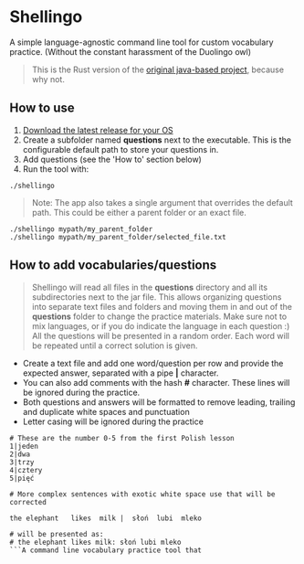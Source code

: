 # Shellingo

A simple language-agnostic command line tool for custom vocabulary practice.
(Without the constant harassment of the Duolingo owl)

> This is the Rust version of the [original java-based project](https://github.com/tlvlp/shellingo), because why not.

## How to use

1. [Download the latest release for your OS](https://github.com/tlvlp/shellingo-rust/releases)
2. Create a subfolder named **questions** next to the executable. This is the configurable default path to store your questions in.
3. Add questions (see the 'How to' section below)
4. Run the tool with:

```shell
./shellingo
```

> Note: The app also takes a single argument that overrides the default path.
> This could be either a parent folder or an exact file.

 ```shell
./shellingo mypath/my_parent_folder
./shellingo mypath/my_parent_folder/selected_file.txt
```

## How to add vocabularies/questions

> Shellingo will read all files in the **questions** directory and all its subdirectories next to the jar file.
> This allows organizing questions into separate text files and folders and moving them in and out of the **questions**
> folder to change the practice materials.
> Make sure not to mix languages, or if you do indicate the language in each question :)
> All the questions will be presented in a random order. Each word will be repeated until a correct solution is given.

- Create a text file and add one word/question per row and provide the expected answer,
separated with a pipe **|** character.
- You can also add comments with the hash **#** character. These lines will be ignored during the practice.
- Both questions and answers will be formatted to remove leading, trailing and duplicate white spaces and punctuation
- Letter casing will be ignored during the practice

```text
# These are the number 0-5 from the first Polish lesson
1|jeden
2|dwa
3|trzy
4|cztery
5|pięć
```

```text
# More complex sentences with exotic white space use that will be corrected

the elephant   likes  milk |  słoń  lubi  mleko

# will be presented as:
# the elephant likes milk: słoń lubi mleko
```A command line vocabulary practice tool that
